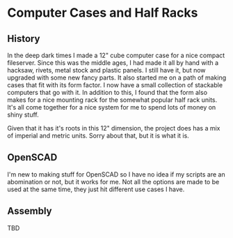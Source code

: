 # Computer Cases and Half Racks

## History

In the deep dark times I made a 12" cube computer case for a nice compact fileserver. Since this was the middle
ages, I had made it all by hand with a hacksaw, rivets, metal stock and plastic panels. I still have it, but now
upgraded with some new fancy parts. It also started me on a path of making cases that fit with its form factor.
I now have a small collection of stackable computers that go with it. In addition to this, I found that the form
also makes for a nice mounting rack for the somewhat popular half rack units. It's all come together for a nice
system for me to spend lots of money on shiny stuff.

Given that it has it's roots in this 12" dimension, the project does has a mix of imperial and metric units. Sorry
about that, but it is what it is.

## OpenSCAD

I'm new to making stuff for OpenSCAD so I have no idea if my scripts are an abomination or not, but it works for me.
Not all the options are made to be used at the same time, they just hit different use cases I have.

## Assembly

TBD
